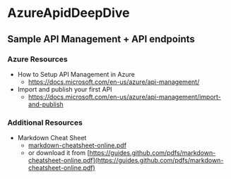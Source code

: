 # AzureApidDeepDive
## Sample API Management + API endpoints

### Azure Resources

* How to Setup API Management in Azure
    * https://docs.microsoft.com/en-us/azure/api-management/
* Import and publish your first API
    * https://docs.microsoft.com/en-us/azure/api-management/import-and-publish


### Additional Resources
* Markdown Cheat Sheet
    * [markdown-cheatsheet-online.pdf](markdown-cheatsheet-online.pdf)
    * or download it from [https://guides.github.com/pdfs/markdown-cheatsheet-online.pdf](https://guides.github.com/pdfs/markdown-cheatsheet-online.pdf)
